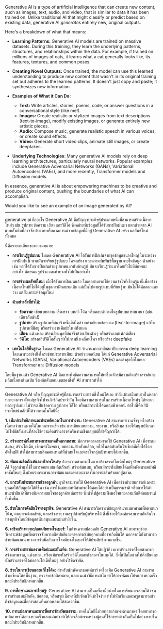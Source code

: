 Generative AI is a type of artificial intelligence that can create new content, such as images, text, audio, and video, that is similar to data it has been trained on. Unlike traditional AI that might classify or predict based on existing data, generative AI *generates* entirely new, original outputs.

Here's a breakdown of what that means:

*   **Learning Patterns:** Generative AI models are trained on massive datasets. During this training, they learn the underlying patterns, structures, and relationships within the data. For example, if trained on millions of images of cats, it learns what a cat generally looks like, its features, textures, and common poses.

*   **Creating Novel Outputs:** Once trained, the model can use this learned understanding to produce new content that wasn't in its original training set but adheres to the learned patterns. It doesn't just copy and paste; it synthesizes new information.

*   **Examples of What it Can Do:**
    *   **Text:** Write articles, stories, poems, code, or answer questions in a conversational style (like me!).
    *   **Images:** Create realistic or stylized images from text descriptions (text-to-image), modify existing images, or generate entirely new artistic pieces.
    *   **Audio:** Compose music, generate realistic speech in various voices, or create sound effects.
    *   **Video:** Generate short video clips, animate still images, or create deepfakes.

*   **Underlying Technologies:** Many generative AI models rely on deep learning architectures, particularly neural networks. Popular examples include Generative Adversarial Networks (GANs), Variational Autoencoders (VAEs), and more recently, Transformer models and Diffusion models.

In essence, generative AI is about empowering machines to be creative and produce original content, pushing the boundaries of what AI can accomplish.

Would you like to see an example of an image generated by AI? 


---
generative ai คืออะไร
Generative AI คือปัญญาประดิษฐ์ประเภทหนึ่งที่สามารถสร้างเนื้อหาใหม่ๆ เช่น รูปภาพ ข้อความ เสียง และวิดีโอ ซึ่งคล้ายกับข้อมูลที่ได้รับการฝึกฝนมา แตกต่างจาก AI แบบดั้งเดิมที่อาจจัดประเภทหรือคาดการณ์จากข้อมูลที่มีอยู่ Generative AI *สร้าง* ผลลัพธ์ใหม่ทั้งหมด

นี่คือรายละเอียดของความหมาย:

*   **การเรียนรู้รูปแบบ:** โมเดล Generative AI ได้รับการฝึกฝนจากชุดข้อมูลขนาดใหญ่ ในระหว่างการฝึกฝนนี้ พวกมันจะเรียนรู้รูปแบบ โครงสร้าง และความสัมพันธ์พื้นฐานภายในข้อมูล ตัวอย่างเช่น หากได้รับการฝึกฝนด้วยรูปภาพแมวนับล้านรูป มันจะเรียนรู้ว่าแมวโดยทั่วไปมีลักษณะอย่างไร ลักษณะ รูปร่าง และท่าทางทั่วไปเป็นอย่างไร

*   **การสร้างผลลัพธ์ใหม่:** เมื่อได้รับการฝึกฝนแล้ว โมเดลสามารถใช้ความเข้าใจที่เรียนรู้มานี้เพื่อสร้างเนื้อหาใหม่ที่ไม่ได้อยู่ในชุดการฝึกอบรมเดิม แต่เป็นไปตามรูปแบบที่เรียนรู้มา มันไม่ได้คัดลอกและวาง แต่สังเคราะห์ข้อมูลใหม่

*   **ตัวอย่างสิ่งที่ทำได้:**
    *   **ข้อความ:** เขียนบทความ เรื่องราว บทกวี โค้ด หรือตอบคำถามในรูปแบบการสนทนา (เช่นเดียวกับฉัน!)
    *   **รูปภาพ:** สร้างรูปภาพที่สมจริงหรือมีสไตล์จากคำอธิบายข้อความ (text-to-image) แก้ไขรูปภาพที่มีอยู่ หรือสร้างงานศิลปะใหม่ทั้งหมด
    *   **เสียง:** แต่งเพลง สร้างเสียงพูดที่สมจริงด้วยเสียงต่างๆ หรือสร้างเอฟเฟกต์เสียง
    *   **วิดีโอ:** สร้างคลิปวิดีโอสั้นๆ ทำให้ภาพนิ่งเคลื่อนไหว หรือสร้าง deepfake

*   **เทคโนโลยีพื้นฐาน:** โมเดล Generative AI จำนวนมากอาศัยสถาปัตยกรรม deep learning โดยเฉพาะอย่างยิ่งโครงข่ายประสาทเทียม ตัวอย่างยอดนิยม ได้แก่ Generative Adversarial Networks (GANs), Variational Autoencoders (VAEs) และล่าสุดคือโมเดล Transformer และ Diffusion models

โดยพื้นฐานแล้ว Generative AI คือการเพิ่มขีดความสามารถให้เครื่องจักรมีความคิดสร้างสรรค์และผลิตเนื้อหาต้นฉบับ ซึ่งผลักดันขอบเขตของสิ่งที่ AI สามารถทำได้

---

Generative AI หรือ ปัญญาประดิษฐ์ที่สามารถสร้างสรรค์สิ่งใหม่ได้เอง กำลังเข้ามามีบทบาทในหลากหลายวงการ ตั้งแต่ธุรกิจไปจนถึงชีวิตประจำวัน โดยมีความสามารถในการสร้างเนื้อหาใหม่ๆ ได้หลากหลายรูปแบบ ไม่ว่าจะเป็นข้อความ รูปภาพ วิดีโอ หรือแม้กระทั่งโค้ดคอมพิวเตอร์. ต่อไปนี้คือ 10 ประโยชน์หลักที่ได้จากเทคโนโลยีนี้: 

 **1. เพิ่มประสิทธิภาพและประหยัดเวลาในการทำงาน:** Generative AI สามารถทำงานซ้ำๆ หรือสร้างเนื้อหาจำนวนมากได้ในเวลารวดเร็ว เช่น การเขียนบทความ, รายงาน, หรืออีเมล ช่วยให้มนุษย์มีเวลาไปโฟกัสกับงานที่ต้องใช้ความคิดสร้างสรรค์หรืองานเชิงกลยุทธ์ที่สำคัญกว่าได้. 

 **2. สร้างสรรค์เนื้อหาทางการตลาดที่หลากหลาย:** นักการตลาดสามารถใช้ Generative AI เพื่อระดมสมอง, สร้างไอเดีย, เขียนคำโฆษณา, บทความสำหรับบล็อก, หรือโพสต์สำหรับโซเชียลมีเดียได้โดยอัตโนมัติ ทำให้สามารถผลิตคอนเทนต์ที่น่าสนใจและตรงใจกลุ่มเป้าหมายได้มากขึ้น. 

 **3. พัฒนาผลิตภัณฑ์และบริการใหม่ๆ:** ด้วยความสามารถในการสร้างสรรค์ไอเดียใหม่ๆ Generative AI จึงถูกนำมาใช้ในการออกแบบผลิตภัณฑ์, สร้างต้นแบบ, หรือแม้กระทั่งเขียนโค้ดเพื่อพัฒนาแอปพลิเคชันใหม่ๆ ซึ่งช่วยเร่งกระบวนการพัฒนาและลดระยะเวลาในการนำสินค้าออกสู่ตลาด. 

 **4. ยกระดับประสบการณ์ของลูกค้า:** ธุรกิจสามารถใช้ Generative AI เพื่อสร้างประสบการณ์เฉพาะบุคคลให้กับลูกค้าได้ดีขึ้น เช่น การใช้แชทบอทที่สามารถโต้ตอบได้อย่างเป็นธรรมชาติ หรือการให้คำแนะนำสินค้าที่ตรงกับความสนใจของลูกค้าแต่ละราย ซึ่งนำไปสู่ความพึงพอใจและความภักดีต่อแบรนด์ที่เพิ่มขึ้น. 

 **5. ช่วยในการตัดสินใจทางธุรกิจ:** Generative AI สามารถวิเคราะห์ข้อมูลจำนวนมหาศาลเพื่อหาแนวโน้ม, คาดการณ์ผลลัพธ์, และสร้างรายงานสรุปสำหรับผู้บริหารได้ สิ่งนี้ช่วยให้องค์กรสามารถตัดสินใจทางธุรกิจโดยมีข้อมูลสนับสนุนและแม่นยำยิ่งขึ้น. 

 **6. เสริมสร้างความปลอดภัยทางไซเบอร์:** ในด้านความปลอดภัย Generative AI สามารถช่วยวิเคราะห์ข้อมูลเพื่อตรวจจับความผิดปกติและคาดการณ์ภัยคุกคามที่อาจเกิดขึ้นได้ นอกจากนี้ยังสามารถช่วยพัฒนาแนวทางการรับมือกับการโจมตีทางไซเบอร์ให้มีประสิทธิภาพมากขึ้น. 

 **7. การสร้างสรรค์ผลงานศิลปะและบันเทิง:** Generative AI ได้ปฏิวัติวงการสร้างสรรค์โดยสามารถสร้างภาพวาด, แต่งเพลง, หรือแม้กระทั่งสร้างวิดีโอและตัวละครในเกมได้. สิ่งนี้เปิดโอกาสให้ศิลปินและนักสร้างสรรค์ได้ทดลองไอเดียใหม่ๆ อย่างไร้ขีดจำกัด. 

 **8. ช่วยในการเขียนและแก้ไขโค้ด:** สำหรับนักพัฒนาซอฟต์แวร์ เครื่องมือ Generative AI สามารถช่วยเขียนโค้ดพื้นฐาน, ตรวจหาข้อผิดพลาด, และแนะนำวิธีการแก้ไข ทำให้การพัฒนาโปรแกรมรวดเร็วและมีประสิทธิภาพมากขึ้น. 

 **9. การศึกษาและการเรียนรู้:** Generative AI สามารถเป็นเครื่องมือช่วยในการเรียนการสอนได้ เช่น การสร้างแบบฝึกหัด, ข้อสอบ, หรือสรุปเนื้อหาที่ซับซ้อนให้เข้าใจง่าย ทำให้นักเรียนและครูสามารถเข้าถึงข้อมูลและสื่อการสอนที่หลากหลายได้สะดวกขึ้น. 

 **10. การแปลภาษาและการสื่อสารข้ามวัฒนธรรม:** เทคโนโลยีนี้ช่วยทลายกำแพงด้านภาษา โดยสามารถแปลภาษาได้อย่างรวดเร็วและแม่นยำ ทำให้การสื่อสารระหว่างผู้คนที่ใช้ภาษาต่างกันเป็นไปอย่างราบรื่นและมีประสิทธิภาพมากขึ้น.



